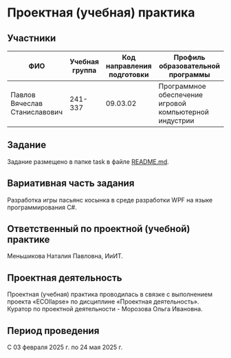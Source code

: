 # Проектная (учебная) практика
## Участники
|ФИО|Учебная группа|Код направления подготовки|Профиль образовательной программы|
|---|--------------|-------------------------|---------------------------------|
|Павлов Вячеслав Станиславович|241-337|09.03.02|Программное обеспечение игровой компьютерной индустрии|
## Задание
Задание размещено в папке task в файле [README.md](https://github.com/Lomegai/Practice-2025-1/blob/main/task/README.md).
## Вариативная часть задания
Разработка игры пасьянс косынка в среде разработки WPF на языке программирования C#.
## Ответственный по проектной (учебной) практике
Меньшикова Наталия Павловна, ИиИТ.
## Проектная деятельность
Проектная (учебная) практика проводилась в связке с выполнением проекта «ECOllapse» по дисциплине «Проектная деятельность».
Куратор по проектной деятельности - Морозова Ольга Ивановна.
## Период проведения
С 03 февраля 2025 г. по 24 мая 2025 г.
